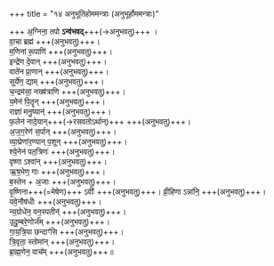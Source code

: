 +++
title = "१४ अनुभूतिहोममन्त्राः (अनुभूर्होममन्त्राः)"

+++
अ॒ग्निना॒ तपो **ऽन्व॑भवद्**+++(→अनुभवतु)+++ ।  
वा॒चा ब्रह्म॑ +++(अनुभवतु)+++।  
म॒णिना॑ रू॒पाणि॑ +++(अनुभवतु)+++।  
इन्द्रे॑ण दे॒वान् +++(अनुभवतु)+++।  
वाते॑न प्रा॒णान् +++(अनुभवतु)+++।  
सूर्ये॑ण॒ द्याम् +++(अनुभवतु)+++।  
च॒न्द्रम॑सा॒ नख्ष॑त्राणि +++(अनुभवतु)+++।  
य॒मेन॑ पि॒तॄन् +++(अनुभवतु)+++।  
राज्ञा॑ मनु॒ष्यान्॑ +++(अनुभवतु)+++।  
फ॒लेन॑ नादे॒यान्+++(→रसवतोऽर्थान्)+++ +++(अनुभवतु)+++।  
अ॒ज॒ग॒रेण॑ स॒र्पान् +++(अनुभवतु)+++।  
व्या॒घ्रेणा॑र॒ण्यान् प॒शून् +++(अनुभवतु)+++।  
श्ये॒नेन॑ पत॒त्रिणः॑ +++(अनुभवतु)+++।  
वृष्णा ऽश्वा॑न्  +++(अनुभवतु)+++।  
ऋ॒ष॒भेण॒ गाः +++(अनुभवतु)+++।  
ब॒स्तेन + अ॒जाः +++(अनुभवतु)+++।  
वृ॒ष्णिना+++(=मेषेण)+++ ऽवीः᳚ +++(अनुभवतु)+++।
व्री॒हिणा ऽन्ना॑नि॒ +++(अनुभवतु)+++।   
यवे॒नौष॑धीः +++(अनुभवतु)+++।  
न्य॒ग्रोधे॑न॒ वन॒स्पतीन्॑ +++(अनुभवतु)+++।  
उ॒दु॒म्बरे॒णोर्ज᳚म् +++(अनुभवतु)+++।  
गा॒य॒त्रि॒या छन्दाꣳ॑सि +++(अनुभवतु)+++।  
त्रि॒वृता॒ स्तोमा॑न् +++(अनुभवतु)+++।  
ब्रा॒ह्म॒णेन॒ वाच᳚म् +++(अनुभवतु)+++॥  
